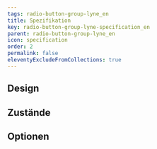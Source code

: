 ```yaml
---
tags: radio-button-group-lyne_en
title: Spezifikation
key: radio-button-group-lyne-specification_en
parent: radio-button-group-lyne_en
icon: specification
order: 2
permalink: false
eleventyExcludeFromCollections: true
---
```


## Design 

## Zustände

## Optionen


